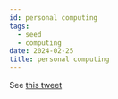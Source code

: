 ```yaml
---
id: personal computing
tags:
  - seed
  - computing
date: 2024-02-25
title: personal computing
---
```


See [this tweet](https://twitter.com/joekndy/status/1761616198482219368)
